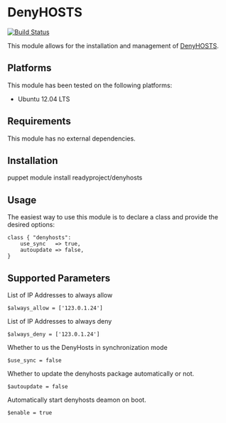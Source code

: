 DenyHOSTS
=========

[![Build Status](https://travis-ci.org/plainprogrammer/puppet-denyhosts.png)](https://travis-ci.org/plainprogrammer/puppet-denyhosts)

This module allows for the installation and management of [DenyHOSTS](http://denyhosts.sourceforge.net).

Platforms
---------

This module has been tested on the following platforms:

* Ubuntu 12.04 LTS

Requirements
------------

This module has no external dependencies.

Installation
------------

  puppet module install readyproject/denyhosts

Usage
-----

The easiest way to use this module is to declare a class and provide the desired options:

    class { "denyhosts":
        use_sync   => true,
        autoupdate => false,
    }

Supported Parameters
--------------------

List of IP Addresses to always allow

    $always_allow = ['123.0.1.24']

List of IP Addresses to always deny

    $always_deny = ['123.0.1.24']

Whether to us the DenyHosts in synchronization mode

    $use_sync = false

Whether to update the denyhosts package automatically or not.

    $autoupdate = false

Automatically start denyhosts deamon on boot.

    $enable = true
